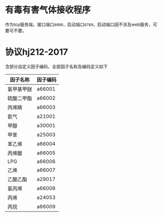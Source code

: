 # 有毒有害气体接收程序
作为tcp服务端，接口端口`6000`，启动端口`6789`，启动端口因不涉及web服务，可要可不要。

# 协议hj212-2017
含部分自定义因子编码，全部因子名称及编码定义如下

| 因子名称 | 因子编码 |
| -- | -- |
| 氯甲基甲醚 | a66001 |
| 硫酸二甲酯 | a66002 |
| 丙烯睛 | a66003 |
| 氨气 | a21001 |
| 甲醇 | a30001 |
| 甲苯 | a25003 |
| 苯乙烯 | a66004 |
| 丙烯酸 | a66005 |
| LPG | a66006 |
| 乙烯 | a66007 |
| 乙酸乙酯 | a29017 |
| 氯丙烯 | a66008 |
| 丙烯 | a24053 |
| 丙烷 | a66009 |
